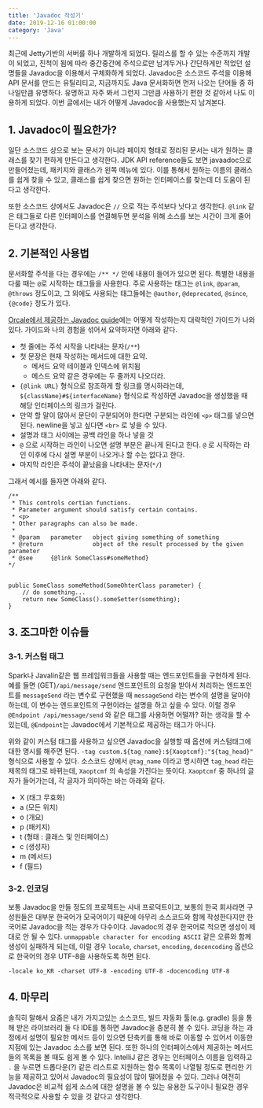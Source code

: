 ```yaml
---
title: 'Javadoc 작성기'
date: 2019-12-16 01:00:00
category: 'Java'
---
```



최근에 Jetty기반의 서버를 하나 개발하게 되었다. 릴리스를 할 수 있는 수준까지 개발이 되었고, 진척이 됨에 따라 중간중간에 주석으로만 남겨두거나 간단하게만 적었던 설명들을 Javadoc을 이용해서 구체화하게 되었다. Javadoc은 소스코드 주석을 이용해 API 문서를 만드는 유틸리티고, 지금까지도 Java 문서화하면 먼저 나오는 단어들 중 하나일만큼 유명하다. 유명하고 자주 봐서 그런지 그만큼 사용하기 편한 것 같아서 나도 이용하게 되었다. 이번 글에서는 내가 어떻게 Javadoc을 사용했는지 남겨본다.


## 1. Javadoc이 필요한가?

일단 소스코드 상으로 보는 문서가 아니라 페이지 형태로 정리된 문서는 내가 원하는 클래스를 찾기 편하게 만든다고 생각한다. JDK API reference들도 보면 javaadoc으로 만들어졌는데, 패키지와 클래스가 왼쪽 메뉴에 있다. 이를 통해서 원하는 이름의 클래스를 쉽게 찾을 수 있고, 클래스를 쉽게 찾으면 원하는 인터페이스를 찾는데 더 도움이 된다고 생각한다.

또한 소스코드 상에서도 Javadoc은 `//` 으로 적는 주석보다 낫다고 생각한다. `@link` 같은 태그들로 다른 인터페이스를 연결해두면 분석을 위해 소스를 보는 시간이 크게 줄어든다고 생각한다. 


## 2. 기본적인 사용법

문서화할 주석을 다는 경우에는 `/** */` 안에 내용이 들어가 있으면 된다. 특별한 내용을 다룰 때는 `@`로 시작하는 태그들을 사용한다. 주로 사용하는 태그는 `@link`, `@param`, `@throws` 정도이고, 그 외에도 사용되는 태그들에는 `@author`, `@deprecated`, `@since`, `{@code}` 정도가 있다. 

[Orcale에서 제공하는 Javadoc guide](https://www.oracle.com/technetwork/articles/java/index-137868.html)에는 어떻게 작성하는지 대략적인 가이드가 나와 있다. 가이드와 나의 경험을 섞어서 요약하자면 아래와 같다.

- 첫 줄에는 주석 시작을 나타내는 문자(`/**`)
- 첫 문장은 현재 작성하는 메서드에 대한 요약.
    - 메서드 요약 테이블과 인덱스에 위치됨
    - 메스드 요약 같은 경우에는 두 줄까지 나오더라.
- `{@link URL}` 형식으로 참조하게 할 링크를 명시하라는데, `${className}#${interfaceName}` 형식으로 작성하면 Javadoc을 생성했을 때 해당 인터페이스의 링크가 걸린다.
- 만약 할 말이 많아서 문단이 구분되어야 한다면 구분되는 라인에 `<p>` 태그를 넣으면 된다. newline을 넣고 싶다면 `<br>` 로 넣을 수 있다.
- 설명과 태그 사이에는 공백 라인을 하나 넣을 것
- `@` 으로 시작하는 라인이 나오면 설명 부분은 끝나게 된다고 한다. `@` 로 시작하는 라인 이후에 다시 설명 부분이 나오거나 할 수는 없다고 한다. 
- 마지막 라인은 주석이 끝났음을 나타내는 문자(`*/`)

그래서 예시를 들자면 아래와 같다.

```
/**
 * This controls certian functions.
 * Parameter argument should satisfy certain contains. 
 * <p>
 * Other paragraphs can also be made. 
 *
 * @param   parameter   object giving something of something
 * @return              object of the result processed by the given parameter
 * @see     {@link SomeClass#someMethod}
*/


public SomeClass someMethod(SomeOhterClass parameter) {
    // do something...
    return new SomeClass().someSetter(something);
}
```


## 3. 조그마한 이슈들

### 3-1. 커스텀 태그

Spark나 Javalin같은 웹 프레임워크들을 사용할 때는 엔드포인트들을 구현하게 된다. 예를 들면 (GET)`/api/message/send` 엔드포인트의 요청을 받아서 처리하는 엔드포인트를 `messageSend` 라는 변수로 구현했을 때 `messageSend` 라는 변수의 설명을 달아야 하는데, 이 변수는 엔드포인트의 구현이라는 설명을 하고 싶을 수 있다. 이럴 경우 `@Endpoint /api/message/send` 와 같은 태그를 사용하면 어떨까? 하는 생각을 할 수 있는데, `@Endpoint`는 Javadoc에서 기본적으로 제공하는 태그가 아니다. 

위와 같이 커스텀 태그를 사용하고 싶으면 Javadoc을 실행할 때 옵션에 커스텀태그에 대한 명시를 해주면 된다. `-tag custom.${tag_name}:${Xaoptcmf}:"${tag_head}"` 형식으로 사용할 수 있다. 소스코드 상에서 `@tag_name` 이라고 명시하면 `tag_head` 라는 제목의 태그로 바뀌는데, `Xaoptcmf` 의 속성을 가진다는 뜻이다. `Xaoptcmf` 중 하나의 글자가 들어가는데, 각 글자가 의미하는 바는 아래와 같다.

- X (태그 무효화)
- a (모든 위치)
- o (개요)
- p (패키지)
- t (형태 : 클래스 및 인터페이스)
- c (생성자)
- m (메서드)
- f (필드)

### 3-2. 인코딩

보통 Javadoc을 만들 정도의 프로젝트는 사내 프로덕트이고, 보통의 한국 회사라면 구성원들은 대부분 한국어가 모국어이기 때문에 아무리 소스코드와 함께 작성한다지만 한국어로 Javadoc을 적는 경우가 다수이다. Javadoc의 경우 한국어로 적으면 생성이 제대로 안 될 수 있다. `unmappable character for encoding ASCII` 같은 오류와 함께 생성이 실패하게 되는데, 이럴 경우 `locale`, `charset`, `encoding`, `docencoding` 옵션으로 한국어의 경우 UTF-8을 사용하도록 하면 된다. 

```
-locale ko_KR -charset UTF-8 -encoding UTF-8 -docencoding UTF-8
```


## 4. 마무리

솔직히 말해서 요즘은 내가 가지고있는 소스코드, 빌드 자동화 툴(e.g. gradle) 등을 통해 받은 라이브러리 둘 다 IDE를 통하면 Javadoc을 충분히 볼 수 있다. 코딩을 하는 과정에서 설명이 필요한 메서드 등이 있으면 단축키를 통해 바로 이동할 수 있어서 이동한 지점에 있는 Javadoc 소스를 보면 된다. 또한 하나의 인터페이스에서 제공하는 메서드들의 목록을 볼 때도 쉽게 볼 수 있다. IntelliJ 같은 경우는 인터페이스 이름을 입력하고 `.` 을 누르면 드롭다운(?) 같은 리스트로 지원하는 함수 목록이 나열될 정도로 편리한 기능을 제공하고 있어서 Javadoc의 필요성이 많이 떨어졌을 수 있다. 그러나 여전히 Javadoc은 비교적 쉽게 소스에 대한 설명을 볼 수 있는 유용한 도구이니 필요한 경우 적극적으로 사용할 수 있을 것 같다고 생각한다.